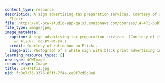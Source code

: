 ```yaml
---
content_type: resource
description: A sign advertising tax preparation services. Courtesy of suttonhoo on
  Flickr.
file: https://ol-ocw-studio-app-qa.s3.amazonaws.com/courses/14-471-public-economics-i-fall-2012/fc3e7c73337605fb7f4ace9f7cd5c8e8_14-471f12.jpg
file_type: image/jpeg
image_metadata:
  caption: A sign advertising tax preparation services. (Courtesy of [suttonhoo](http://www.flickr.com/photos/suttonhoo22/291437374/)
    on Flickr. CC-BY-NC-SA.)
  credit: Courtesy of suttonhoo on Flickr.
  image-alt: Photograph of a white sign with black print advertising income tax preparation.
learning_resource_types: []
ocw_type: OCWImage
resourcetype: Image
title: 14-471f12.jpg
uid: fc3e7c73-3376-05fb-7f4a-ce9f7cd5c8e8
---
```

